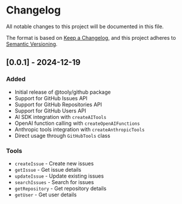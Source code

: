 # Changelog

All notable changes to this project will be documented in this file.

The format is based on [Keep a Changelog](https://keepachangelog.com/en/1.0.0/),
and this project adheres to [Semantic Versioning](https://semver.org/spec/v2.0.0.html).

## [0.0.1] - 2024-12-19

### Added

- Initial release of @tooly/github package
- Support for GitHub Issues API
- Support for GitHub Repositories API
- Support for GitHub Users API
- AI SDK integration with `createAITools`
- OpenAI function calling with `createOpenAIFunctions`
- Anthropic tools integration with `createAnthropicTools`
- Direct usage through `GitHubTools` class

### Tools

- `createIssue` - Create new issues
- `getIssue` - Get issue details
- `updateIssue` - Update existing issues
- `searchIssues` - Search for issues
- `getRepository` - Get repository details
- `getUser` - Get user details

